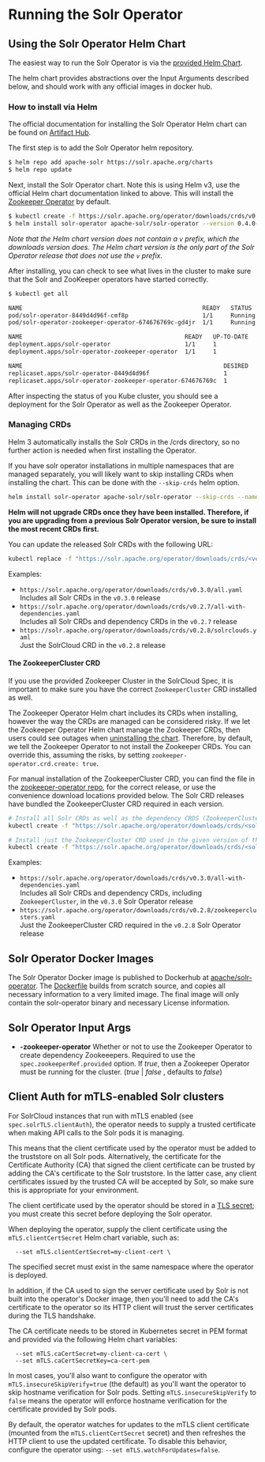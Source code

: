 # Running the Solr Operator

## Using the Solr Operator Helm Chart

The easiest way to run the Solr Operator is via the [provided Helm Chart](https://artifacthub.io/packages/helm/apache-solr/solr-operator).

The helm chart provides abstractions over the Input Arguments described below, and should work with any official images in docker hub.

### How to install via Helm

The official documentation for installing the Solr Operator Helm chart can be found on [Artifact Hub](https://artifacthub.io/packages/helm/apache-solr/solr-operator).

The first step is to add the Solr Operator helm repository.

```bash
$ helm repo add apache-solr https://solr.apache.org/charts
$ helm repo update
```

Next, install the Solr Operator chart. Note this is using Helm v3, use the official Helm chart documentation linked to above.
This will install the [Zookeeper Operator](https://github.com/pravega/zookeeper-operator) by default.

```bash
$ kubectl create -f https://solr.apache.org/operator/downloads/crds/v0.4.0-prerelease/all-with-dependencies.yaml
$ helm install solr-operator apache-solr/solr-operator --version 0.4.0-prerelease
```

_Note that the Helm chart version does not contain a `v` prefix, which the downloads version does. The Helm chart version is the only part of the Solr Operator release that does not use the `v` prefix._


After installing, you can check to see what lives in the cluster to make sure that the Solr and ZooKeeper operators have started correctly.
```bash
$ kubectl get all

NAME                                                   READY   STATUS             RESTARTS   AGE
pod/solr-operator-8449d4d96f-cmf8p                     1/1     Running            0          47h
pod/solr-operator-zookeeper-operator-674676769c-gd4jr  1/1     Running            0          49d

NAME                                              READY   UP-TO-DATE   AVAILABLE   AGE
deployment.apps/solr-operator                     1/1     1            1           49d
deployment.apps/solr-operator-zookeeper-operator  1/1     1            1           49d

NAME                                                         DESIRED   CURRENT   READY   AGE
replicaset.apps/solr-operator-8449d4d96f                     1         1         1       2d1h
replicaset.apps/solr-operator-zookeeper-operator-674676769c  1         1         1       49d
```

After inspecting the status of you Kube cluster, you should see a deployment for the Solr Operator as well as the Zookeeper Operator.

### Managing CRDs

Helm 3 automatically installs the Solr CRDs in the /crds directory, so no further action is needed when first installing the Operator.

If you have solr operator installations in multiple namespaces that are managed separately, you will likely want to skip installing CRDs when installing the chart.
This can be done with the `--skip-crds` helm option.

```bash
helm install solr-operator apache-solr/solr-operator --skip-crds --namespace solr
```

**Helm will not upgrade CRDs once they have been installed.
Therefore, if you are upgrading from a previous Solr Operator version, be sure to install the most recent CRDs first.**

You can update the released Solr CRDs with the following URL:
```bash
kubectl replace -f "https://solr.apache.org/operator/downloads/crds/<version>/<name>.yaml"
```

Examples:
- `https://solr.apache.org/operator/downloads/crds/v0.3.0/all.yaml`  
  Includes all Solr CRDs in the `v0.3.0` release
- `https://solr.apache.org/operator/downloads/crds/v0.2.7/all-with-dependencies.yaml`  
  Includes all Solr CRDs and dependency CRDs in the `v0.2.7` release
- `https://solr.apache.org/operator/downloads/crds/v0.2.8/solrclouds.yaml`  
  Just the SolrCloud CRD in the `v0.2.8` release

#### The ZookeeperCluster CRD

If you use the provided Zookeeper Cluster in the SolrCloud Spec, it is important to make sure you have the correct `ZookeeperCluster` CRD installed as well.

The Zookeeper Operator Helm chart includes its CRDs when installing, however the way the CRDs are managed can be considered risky.
If we let the Zookeeper Operator Helm chart manage the Zookeeper CRDs, then users could see outages when [uninstalling the chart](#uninstalling-the-chart).
Therefore, by default, we tell the Zookeeper Operator to not install the Zookeeper CRDs.
You can override this, assuming the risks, by setting `zookeeper-operator.crd.create: true`.

For manual installation of the ZookeeperCluster CRD, you can find the file in the [zookeeper-operator repo](https://github.com/pravega/zookeeper-operator/blob/master/deploy/crds/zookeeper.pravega.io_zookeeperclusters_crd.yaml), for the correct release,
or use the convenience download locations provided below.
The Solr CRD releases have bundled the ZookeeperCluster CRD required in each version.

```bash
# Install all Solr CRDs as well as the dependency CRDS (ZookeeperCluster) for the given version of the Solr Operator
kubectl create -f "https://solr.apache.org/operator/downloads/crds/<solr operator version>/all-with-dependencies.yaml"

# Install just the ZookeeperCluster CRD used in the given version of the Solr Operator
kubectl create -f "https://solr.apache.org/operator/downloads/crds/<solr operator version>/zookeeperclusters.yaml"
```

Examples:
- `https://solr.apache.org/operator/downloads/crds/v0.3.0/all-with-dependencies.yaml`  
  Includes all Solr CRDs and dependency CRDs, including `ZookeeperCluster`, in the `v0.3.0` Solr Operator release
- `https://solr.apache.org/operator/downloads/crds/v0.2.8/zookeeperclusters.yaml`  
  Just the ZookeeperCluster CRD required in the `v0.2.8` Solr Operator release

## Solr Operator Docker Images

The Solr Operator Docker image is published to Dockerhub at [apache/solr-operator](https://hub.docker.com/r/apache/solr-operator).
The [Dockerfile](/build/Dockerfile) builds from scratch source, and copies all necessary information to a very limited image.
The final image will only contain the solr-operator binary and necessary License information.

## Solr Operator Input Args

* **-zookeeper-operator** Whether or not to use the Zookeeper Operator to create dependency Zookeeepers.
                          Required to use the `spec.zookeeperRef.provided` option.
                          If _true_, then a Zookeeper Operator must be running for the cluster.
                          (_true_ | _false_ , defaults to _false_)
                        
## Client Auth for mTLS-enabled Solr clusters

For SolrCloud instances that run with mTLS enabled (see `spec.solrTLS.clientAuth`), the operator needs to supply a trusted certificate when making API calls to the Solr pods it is managing.

This means that the client certificate used by the operator must be added to the truststore on all Solr pods.
Alternatively, the certificate for the Certificate Authority (CA) that signed the client certificate can be trusted by adding the CA's certificate to the Solr truststore.
In the latter case, any client certificates issued by the trusted CA will be accepted by Solr, so make sure this is appropriate for your environment.

The client certificate used by the operator should be stored in a [TLS secret](https://kubernetes.io/docs/concepts/configuration/secret/#tls-secrets); you must create this secret before deploying the Solr operator.

When deploying the operator, supply the client certificate using the `mTLS.clientCertSecret` Helm chart variable, such as:
```
  --set mTLS.clientCertSecret=my-client-cert \
```
The specified secret must exist in the same namespace where the operator is deployed.

In addition, if the CA used to sign the server certificate used by Solr is not built into the operator's Docker image, 
then you'll need to add the CA's certificate to the operator so its HTTP client will trust the server certificates during the TLS handshake.

The CA certificate needs to be stored in Kubernetes secret in PEM format and provided via the following Helm chart variables:
```
  --set mTLS.caCertSecret=my-client-ca-cert \
  --set mTLS.caCertSecretKey=ca-cert-pem
```

In most cases, you'll also want to configure the operator with `mTLS.insecureSkipVerify=true` (the default) as you'll want the operator to skip hostname verification for Solr pods.
Setting `mTLS.insecureSkipVerify` to `false` means the operator will enforce hostname verification for the certificate provided by Solr pods.

By default, the operator watches for updates to the mTLS client certificate (mounted from the `mTLS.clientCertSecret` secret) and then refreshes the HTTP client to use the updated certificate.
To disable this behavior, configure the operator using: `--set mTLS.watchForUpdates=false`.